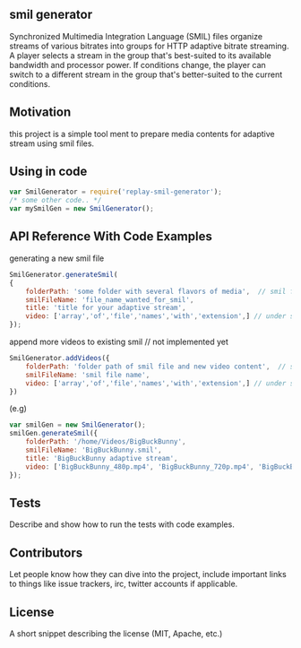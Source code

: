 ## smil generator

Synchronized Multimedia Integration Language (SMIL) files organize streams of various bitrates into groups for HTTP adaptive bitrate streaming. A player selects a stream in the group that's best-suited to its available bandwidth and processor power. If conditions change, the player can switch to a different stream in the group that's better-suited to the current conditions.

## Motivation

this project is a simple tool ment to prepare media contents for adaptive stream using smil files.

## Using in code

```js
var SmilGenerator = require('replay-smil-generator');
/* some other code.. */
var mySmilGen = new SmilGenerator();
```

## API Reference With Code Examples

generating a new smil file
```js
SmilGenerator.generateSmil(
{
	folderPath: 'some folder with several flavors of media',  // smil file will be generated under this path.
	smilFileName: 'file_name_wanted_for_smil',
	title: 'title for your adaptive stream',  
	video: ['array','of','file','names','with','extension',] // under specified folderPath
});
```
append more videos to existing smil // not implemented yet
```js
SmilGenerator.addVideos({
	folderPath: 'folder path of smil file and new video content',  // smil file will be generated under this path.
	smilFileName: 'smil file name', 
	video: ['array','of','file','names','with','extension',] // under specified folderPath
})
```
(e.g)
```js
var smilGen = new SmilGenerator();  
smilGen.generateSmil({  
	folderPath: '/home/Videos/BigBuckBunny',  
	smilFileName: 'BigBuckBunny.smil',
	title: 'BigBuckBunny adaptive stream',  
	video: ['BigBuckBunny_480p.mp4', 'BigBuckBunny_720p.mp4', 'BigBuckBunny_1080p.mp4']  
});
```

## Tests

Describe and show how to run the tests with code examples.

## Contributors

Let people know how they can dive into the project, include important links to things like issue trackers, irc, twitter accounts if applicable.

## License

A short snippet describing the license (MIT, Apache, etc.)
